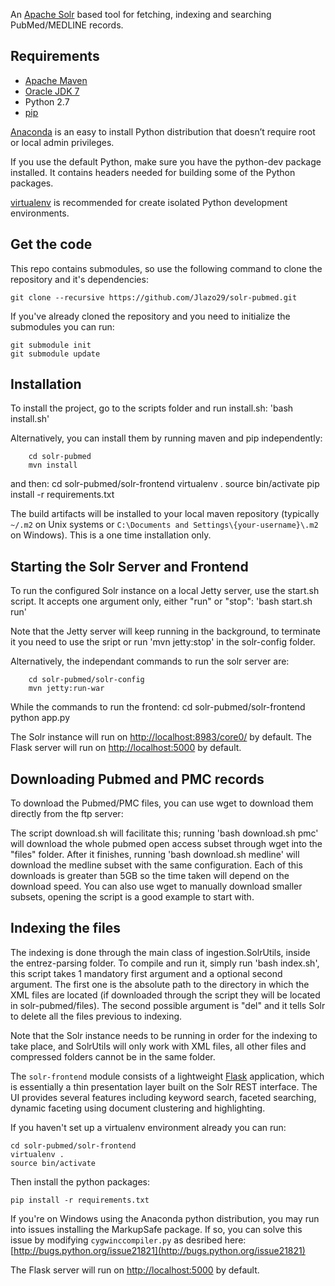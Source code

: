 An [Apache Solr](http://lucene.apache.org/solr/) based tool for fetching, indexing and searching PubMed/MEDLINE records.

Requirements
---------
* [Apache Maven](http://maven.apache.org/download.cgi)
* [Oracle JDK 7](http://www.oracle.com/technetwork/java/javase/downloads/jdk7-downloads-1880260.html)
* Python 2.7
* [pip](https://pip.pypa.io/en/latest/index.html)

[Anaconda](https://store.continuum.io/cshop/anaconda/) is an easy to install Python distribution that doesn’t require root or local admin privileges.

If you use the default Python, make sure you have the python-dev package installed. It contains headers needed for building some of the Python packages.

[virtualenv](https://virtualenv.pypa.io/en/latest/) is recommended for create isolated Python development environments.

Get the code
------------
This repo contains submodules, so use the following command to clone the repository and it's dependencies:

    git clone --recursive https://github.com/Jlazo29/solr-pubmed.git
    
If you've already cloned the repository and you need to initialize the submodules you can run:

    git submodule init
    git submodule update

Installation
---------
To install the project, go to the scripts folder and run install.sh:
	'bash install.sh'

Alternatively, you can install them by running maven and pip independently:

    	cd solr-pubmed
    	mvn install

and then:
	cd solr-pubmed/solr-frontend
    	virtualenv .
    	source bin/activate
	pip install -r requirements.txt
    
The build artifacts will be installed to your local maven repository (typically `~/.m2` on Unix systems or `C:\Documents and Settings\{your-username}\.m2` on Windows). This is a one time installation only.


Starting the Solr Server and Frontend
-------------
To run the configured Solr instance on a local Jetty server, use the start.sh script. It accepts one argument only, either "run" or "stop":
	'bash start.sh run'

Note that the Jetty server will keep running in the background, to terminate it you need to use the sript or run 'mvn jetty:stop' in the solr-config folder.

Alternatively, the independant commands to run the solr server are:

    	cd solr-pubmed/solr-config
    	mvn jetty:run-war

While the commands to run the frontend:
	cd solr-pubmed/solr-frontend
	python app.py

The Solr instance will run on [http://localhost:8983/core0/](http://localhost:8983/core0/) by default.
The Flask server will run on [http://localhost:5000](http://localhost:5000) by default.

Downloading Pubmed and PMC records
-------------
To download the Pubmed/PMC files, you can use wget to download them directly from the ftp server:

The script download.sh will facilitate this; running 'bash download.sh pmc' will download the whole pubmed open access subset through wget into the "files" folder. After it finishes, running 'bash download.sh medline' will download the medline subset with the same configuration.
Each of this downloads is greater than 5GB so the time taken will depend on the download speed. You can also use wget to manually download smaller subsets, opening the script is a good example to start with. 

Indexing the files
-------------
The indexing is done through the main class of ingestion.SolrUtils, inside the entrez-parsing folder. To compile and run it, simply run 'bash index.sh', this script takes 1 mandatory first argument and a optional second argument. The first one is the absolute path to the directory in which the XML files are located (if downloaded through the script they will be located in solr-pubmed/files). The second possible argument is "del" and it tells Solr to delete all the files previous to indexing. 

Note that the Solr instance needs to be running in order for the indexing to take place, and SolrUtils will only work with XML files, all other files and compressed folders cannot be in the same folder. 

The `solr-frontend` module consists of a lightweight [Flask](http://flask.pocoo.org/) application, which is essentially a thin presentation layer built on the Solr REST interface. The UI provides several features including keyword search, faceted searching, dynamic faceting using document clustering and highlighting. 

If you haven't set up a virtualenv environment already you can run:

    cd solr-pubmed/solr-frontend
    virtualenv .
    source bin/activate
    
Then install the python packages:

    pip install -r requirements.txt
    
If you're on Windows using the Anaconda python distribution, you may run into issues installing the MarkupSafe package. If so, you can solve this issue by modifying `cygwinccompiler.py` as desribed here: [http://bugs.python.org/issue21821](http://bugs.python.org/issue21821)


The Flask server will run on [http://localhost:5000](http://localhost:5000) by default.
